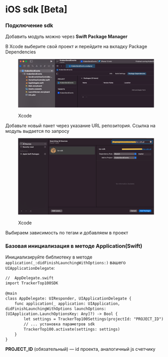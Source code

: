 # iOS sdk \[Beta]

### Подключение sdk

Добавить модуль можно через **Swift Package Manager**

В Xcode выберите свой проект и перейдите на вкладку Package Dependencies

<figure><img src="../.gitbook/assets/Снимок экрана 2022-09-07 в 14.20.15.png" alt=""><figcaption><p>Xcode</p></figcaption></figure>

Добавьте новый пакет через указание URL репозитория. Ссылка на модуль выдается по запросу

<figure><img src="../.gitbook/assets/Снимок экрана 2022-09-07 в 14.27.08.png" alt=""><figcaption><p> Xcode</p></figcaption></figure>

Выбираем зависимость по тегам и добавляем в проект

### Базовая инициализация в методе Application(Swift)

Инициализируйте библиотеку в методе `application(_:didFinishLaunchingWithOptions:)` вашего `UIApplicationDelegate`:

```
//  AppDelegate.swift
import TrackerTop100SDK

@main
class AppDelegate: UIResponder, UIApplicationDelegate {
    func application(_ application: UIApplication, didFinishLaunchingWithOptions launchOptions: [UIApplication.LaunchOptionsKey: Any]?) -> Bool {
        let settings = TrackerTop100Settings(projectId: "PROJECT_ID")
        // ... установка параметров sdk
        TrackerTop100.activate(settings: settings)
    }
}
```

**PROJECT\_ID** (обязательный) — id проекта, аналогичный js счетчику
